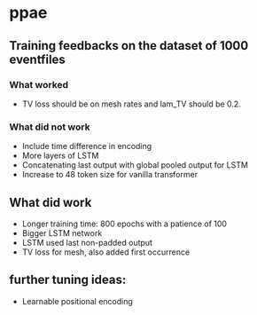 # ppae

## Training feedbacks on the dataset of 1000 eventfiles
### What worked
- TV loss should be on mesh rates and lam_TV should be 0.2.

### What did not work
- Include time difference in encoding
- More layers of LSTM
- Concatenating last output with global pooled output for LSTM
- Increase to 48 token size for vanilla transformer

## What did work
- Longer training time: 800 epochs with a patience of 100
- Bigger LSTM network
- LSTM used last non-padded output
- TV loss for mesh, also added first occurrence

## further tuning ideas:
- Learnable positional encoding